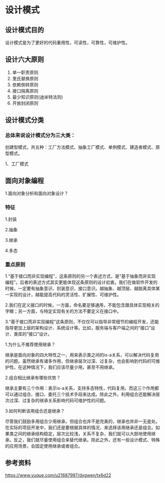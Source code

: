 # 设计模式
## 设计模式目的
设计模式是为了更好的代码重用性，可读性，可靠性，可维护性。

## 设计六大原则

1. 单一职责原则
2. 里氏替换原则
3. 依赖倒转原则
4. 接口隔离原则
5. 最少知识原则(迪米特法则)
6. 开放封闭原则


## 设计模式分类
### 总体来说设计模式分为三大类：

创建型模式，共五种：工厂方法模式、抽象工厂模式、单例模式、建造者模式、原型模式。

1、工厂模式


## 面向对象编程
1.面向对象分析和面向对象设计？

### 特征
1.封装

2.抽象

3.继承

4.多态



### 重点原则

1.“基于接口而非实现编程”，这条原则的另一个表述方式，是“基于抽象而非实现编程”。后者的表述方式其实更能体现这条原则的设计初衷。我们在做软件开发的时候，一定要有抽象意识、封装意识、接口意识。越抽象、越顶层、越脱离具体某一实现的设计，越能提高代码的灵活性、扩展性、可维护性。

2.我们在定义接口的时候，一方面，命名要足够通用，不能包含跟具体实现相关的字眼；另一方面，与特定实现有关的方法不要定义在接口中。

3.“基于接口而非实现编程”这条原则，不仅仅可以指导非常细节的编程开发，还能指导更加上层的架构设计、系统设计等。比如，服务端与客户端之间的“接口”设计、类库的“接口”设计。

1.为什么不推荐使用继承？

继承是面向对象的四大特性之一，用来表示类之间的is-a关系，可以解决代码复用的问题。虽然继承有诸多作用，但继承层次过深、过复杂，也会影响到代码的可维护性。在这种情况下，我们应该尽量少用，甚至不用继承。

2.组合相比继承有哪些优势？

继承主要有三个作用：表示is-a关系，支持多态特性，代码复用。而这三个作用都可以通过组合、接口、委托三个技术手段来达成。除此之外，利用组合还能解决层次过深、过复杂的继承关系影响代码可维护性的问题。

3.如何判断该用组合还是继承？

尽管我们鼓励多用组合少用继承，但组合也并不是完美的，继承也并非一无是处。在实际的项目开发中，我们还是要根据具体的情况，来选择该用继承还是组合。如果类之间的继承结构稳定，层次比较浅，关系不复杂，我们就可以大胆地使用继承。反之，我们就尽量使用组合来替代继承。除此之外，还有一些设计模式、特殊的应用场景，会固定使用继承或者组合。


## 参考资料

https://www.yuque.com/u21687997/dxgwen/tx6d22


